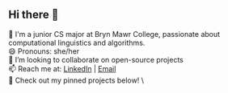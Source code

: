 ## Hi there 👋

🌱 I'm a junior CS major at Bryn Mawr College, passionate about computational linguistics and algorithms. \
😄 Pronouns: she/her \
👯 I’m looking to collaborate on open-source projects \
📫 Reach me at: [LinkedIn](https://www.linkedin.com/in/rachel-nguyen-502a84152/) | [Email](khanhchi121@gmail.com) \
💼 Check out my pinned projects below! \
